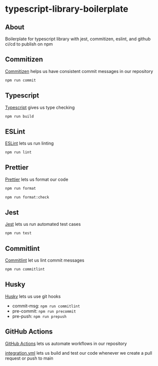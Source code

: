 # typescript-library-boilerplate

## About

Boilerplate for typescript library with jest, commitizen, eslint, and github ci/cd to publish on npm

## Commitizen

[Commitizen](https://github.com/commitizen/cz-cli) helps us have consistent commit messages in our repository

```bash
npm run commit
```

## Typescript

[Typescript](https://www.typescriptlang.org/) gives us type checking

```bash
npm run build
```

## ESLint

[ESLint](https://typescript-eslint.io/) lets us run linting

```bash
npm run lint
```

## Prettier

[Prettier](https://prettier.io/) lets us format our code

```bash
npm run format
```

```bash
npm run format:check
```

## Jest

[Jest](https://jestjs.io/) lets us run automated test cases

```bash
npm run test
```

## Commitlint

[Commitlint](https://commitlint.js.org/) let us lint commit messages

```bash
npm run commitlint
```

## Husky

[Husky](https://github.com/typicode/husky) lets us use git hooks

- commit-msg: `npm run commitlint`
- pre-commit: `npm run precommit`
- pre-push: `npm run prepush`

## GitHub Actions

[GitHub Actions](https://github.com/features/actions) lets us automate workflows in our repository

[integration.yml](https://docs.github.com/en/actions/automating-builds-and-tests/building-and-testing-nodejs) lets us build and test our code whenever we create a pull request or push to main
